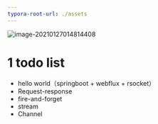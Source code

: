 ```yaml
---
typora-root-url: ./assets
---
```




![image-20210127014814408](/image-20210127014814408.png)

# 1 todo list

- hello world（springboot + webflux + rsocket）
- Request-response
- fire-and-forget
- stream
- Channel

